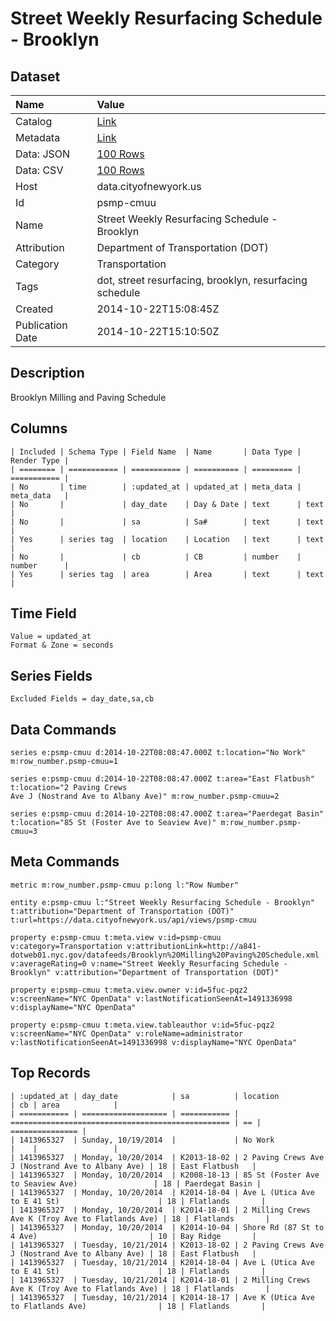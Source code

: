 # Street Weekly Resurfacing Schedule - Brooklyn

## Dataset

| Name | Value |
| :--- | :---- |
| Catalog | [Link](https://catalog.data.gov/dataset/street-weekly-resurfacing-schedule-brooklyn-d9c37) |
| Metadata | [Link](https://data.cityofnewyork.us/api/views/psmp-cmuu) |
| Data: JSON | [100 Rows](https://data.cityofnewyork.us/api/views/psmp-cmuu/rows.json?max_rows=100) |
| Data: CSV | [100 Rows](https://data.cityofnewyork.us/api/views/psmp-cmuu/rows.csv?max_rows=100) |
| Host | data.cityofnewyork.us |
| Id | psmp-cmuu |
| Name | Street Weekly Resurfacing Schedule - Brooklyn |
| Attribution | Department of Transportation (DOT) |
| Category | Transportation |
| Tags | dot, street resurfacing, brooklyn, resurfacing schedule |
| Created | 2014-10-22T15:08:45Z |
| Publication Date | 2014-10-22T15:10:50Z |

## Description

Brooklyn Milling and Paving Schedule

## Columns

```ls
| Included | Schema Type | Field Name  | Name       | Data Type | Render Type |
| ======== | =========== | =========== | ========== | ========= | =========== |
| No       | time        | :updated_at | updated_at | meta_data | meta_data   |
| No       |             | day_date    | Day & Date | text      | text        |
| No       |             | sa          | Sa#        | text      | text        |
| Yes      | series tag  | location    | Location   | text      | text        |
| No       |             | cb          | CB         | number    | number      |
| Yes      | series tag  | area        | Area       | text      | text        |
```

## Time Field

```ls
Value = updated_at
Format & Zone = seconds
```

## Series Fields

```ls
Excluded Fields = day_date,sa,cb
```

## Data Commands

```ls
series e:psmp-cmuu d:2014-10-22T08:08:47.000Z t:location="No Work" m:row_number.psmp-cmuu=1

series e:psmp-cmuu d:2014-10-22T08:08:47.000Z t:area="East Flatbush" t:location="2 Paving Crews
Ave J (Nostrand Ave to Albany Ave)" m:row_number.psmp-cmuu=2

series e:psmp-cmuu d:2014-10-22T08:08:47.000Z t:area="Paerdegat Basin" t:location="85 St (Foster Ave to Seaview Ave)" m:row_number.psmp-cmuu=3
```

## Meta Commands

```ls
metric m:row_number.psmp-cmuu p:long l:"Row Number"

entity e:psmp-cmuu l:"Street Weekly Resurfacing Schedule - Brooklyn" t:attribution="Department of Transportation (DOT)" t:url=https://data.cityofnewyork.us/api/views/psmp-cmuu

property e:psmp-cmuu t:meta.view v:id=psmp-cmuu v:category=Transportation v:attributionLink=http://a841-dotweb01.nyc.gov/datafeeds/Brooklyn%20Milling%20Paving%20Schedule.xml v:averageRating=0 v:name="Street Weekly Resurfacing Schedule - Brooklyn" v:attribution="Department of Transportation (DOT)"

property e:psmp-cmuu t:meta.view.owner v:id=5fuc-pqz2 v:screenName="NYC OpenData" v:lastNotificationSeenAt=1491336998 v:displayName="NYC OpenData"

property e:psmp-cmuu t:meta.view.tableauthor v:id=5fuc-pqz2 v:screenName="NYC OpenData" v:roleName=administrator v:lastNotificationSeenAt=1491336998 v:displayName="NYC OpenData"
```

## Top Records

```ls
| :updated_at | day_date            | sa          | location                                          | cb | area            | 
| =========== | =================== | =========== | ================================================= | == | =============== | 
| 1413965327  | Sunday, 10/19/2014  |             | No Work                                           |    |                 | 
| 1413965327  | Monday, 10/20/2014  | K2013-18-02 | 2 Paving Crews Ave J (Nostrand Ave to Albany Ave) | 18 | East Flatbush   | 
| 1413965327  | Monday, 10/20/2014  | K2008-18-13 | 85 St (Foster Ave to Seaview Ave)                 | 18 | Paerdegat Basin | 
| 1413965327  | Monday, 10/20/2014  | K2014-18-04 | Ave L (Utica Ave to E 41 St)                      | 18 | Flatlands       | 
| 1413965327  | Monday, 10/20/2014  | K2014-18-01 | 2 Milling Crews Ave K (Troy Ave to Flatlands Ave) | 18 | Flatlands       | 
| 1413965327  | Monday, 10/20/2014  | K2014-10-04 | Shore Rd (87 St to 4 Ave)                         | 10 | Bay Ridge       | 
| 1413965327  | Tuesday, 10/21/2014 | K2013-18-02 | 2 Paving Crews Ave J (Nostrand Ave to Albany Ave) | 18 | East Flatbush   | 
| 1413965327  | Tuesday, 10/21/2014 | K2014-18-04 | Ave L (Utica Ave to E 41 St)                      | 18 | Flatlands       | 
| 1413965327  | Tuesday, 10/21/2014 | K2014-18-01 | 2 Milling Crews Ave K (Troy Ave to Flatlands Ave) | 18 | Flatlands       | 
| 1413965327  | Tuesday, 10/21/2014 | K2014-18-17 | Ave K (Utica Ave to Flatlands Ave)                | 18 | Flatlands       | 
```